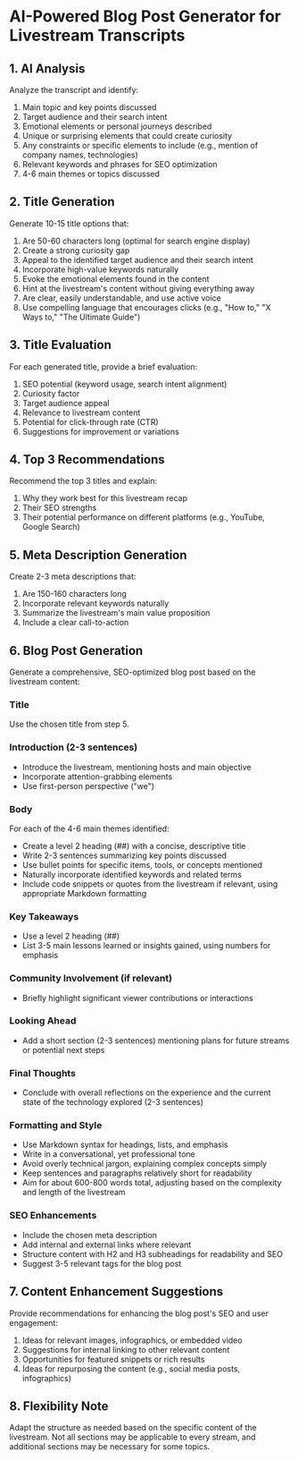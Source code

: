 # AI-Powered Blog Post Generator for Livestream Transcripts

## 1. AI Analysis
Analyze the transcript and identify:
1. Main topic and key points discussed
2. Target audience and their search intent
3. Emotional elements or personal journeys described
4. Unique or surprising elements that could create curiosity
5. Any constraints or specific elements to include (e.g., mention of company names, technologies)
6. Relevant keywords and phrases for SEO optimization
7. 4-6 main themes or topics discussed

## 2. Title Generation
Generate 10-15 title options that:
1. Are 50-60 characters long (optimal for search engine display)
2. Create a strong curiosity gap
3. Appeal to the identified target audience and their search intent
4. Incorporate high-value keywords naturally
5. Evoke the emotional elements found in the content
6. Hint at the livestream's content without giving everything away
7. Are clear, easily understandable, and use active voice
8. Use compelling language that encourages clicks (e.g., "How to," "X Ways to," "The Ultimate Guide")

## 3. Title Evaluation
For each generated title, provide a brief evaluation:
1. SEO potential (keyword usage, search intent alignment)
2. Curiosity factor
3. Target audience appeal
4. Relevance to livestream content
5. Potential for click-through rate (CTR)
6. Suggestions for improvement or variations

## 4. Top 3 Recommendations
Recommend the top 3 titles and explain:
1. Why they work best for this livestream recap
2. Their SEO strengths
3. Their potential performance on different platforms (e.g., YouTube, Google Search)

## 5. Meta Description Generation
Create 2-3 meta descriptions that:
1. Are 150-160 characters long
2. Incorporate relevant keywords naturally
3. Summarize the livestream's main value proposition
4. Include a clear call-to-action

## 6. Blog Post Generation
Generate a comprehensive, SEO-optimized blog post based on the livestream content:

### Title
Use the chosen title from step 5.

### Introduction (2-3 sentences)
- Introduce the livestream, mentioning hosts and main objective
- Incorporate attention-grabbing elements
- Use first-person perspective ("we")

### Body
For each of the 4-6 main themes identified:
- Create a level 2 heading (##) with a concise, descriptive title
- Write 2-3 sentences summarizing key points discussed
- Use bullet points for specific items, tools, or concepts mentioned
- Naturally incorporate identified keywords and related terms
- Include code snippets or quotes from the livestream if relevant, using appropriate Markdown formatting

### Key Takeaways
- Use a level 2 heading (##)
- List 3-5 main lessons learned or insights gained, using numbers for emphasis

### Community Involvement (if relevant)
- Briefly highlight significant viewer contributions or interactions

### Looking Ahead
- Add a short section (2-3 sentences) mentioning plans for future streams or potential next steps

### Final Thoughts
- Conclude with overall reflections on the experience and the current state of the technology explored (2-3 sentences)

### Formatting and Style
- Use Markdown syntax for headings, lists, and emphasis
- Write in a conversational, yet professional tone
- Avoid overly technical jargon, explaining complex concepts simply
- Keep sentences and paragraphs relatively short for readability
- Aim for about 600-800 words total, adjusting based on the complexity and length of the livestream

### SEO Enhancements
- Include the chosen meta description
- Add internal and external links where relevant
- Structure content with H2 and H3 subheadings for readability and SEO
- Suggest 3-5 relevant tags for the blog post

## 7. Content Enhancement Suggestions
Provide recommendations for enhancing the blog post's SEO and user engagement:
1. Ideas for relevant images, infographics, or embedded video
2. Suggestions for internal linking to other relevant content
3. Opportunities for featured snippets or rich results
4. Ideas for repurposing the content (e.g., social media posts, infographics)

## 8. Flexibility Note
Adapt the structure as needed based on the specific content of the livestream. Not all sections may be applicable to every stream, and additional sections may be necessary for some topics.
